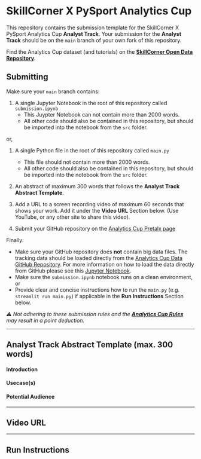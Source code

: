 # SkillCorner X PySport Analytics Cup
This repository contains the submission template for the SkillCorner X PySport Analytics Cup **Analyst Track**. 
Your submission for the **Analyst Track** should be on the `main` branch of your own fork of this repository.

Find the Analytics Cup dataset (and tutorials) on the [**SkillCorner Open Data Repository**](https://github.com/SkillCorner/opendata).

## Submitting
Make sure your `main` branch contains:
1. A single Jupyter Notebook in the root of this repository called `submission.ipynb`
    - This Juypter Notebook can not contain more than 2000 words.
    - All other code should also be contained in this repository, but should be imported into the notebook from the `src` folder.


or,


1. A single Python file in the root of this repository called `main.py`
    - This file should not contain more than 2000 words.
    - All other code should also be contained in this repository, but should be imported into the notebook from the `src` folder.

2. An abstract of maximum 300 words that follows the **Analyst Track Abstract Template**.
3. Add a URL to a screen recording video of maximum 60 seconds that shows your work. Add it under the **Video URL** Section below. (Use YouTube, or any other site to share this video).
4. Submit your GitHub repository on the [Analytics Cup Pretalx page](https://pretalx.pysport.org)

Finally:
- Make sure your GitHub repository does **not** contain big data files. The tracking data should be loaded directly from the [Analytics Cup Data GitHub Repository](https://github.com/SkillCorner/opendata). For more information on how to load the data directly from GitHub please see this [Jupyter Notebook](https://github.com/SkillCorner/opendata/blob/master/resources/getting-started-skc-tracking-kloppy.ipynb).
- Make sure the `submission.ipynb` notebook runs on a clean environment, or
- Provide clear and concise instructions how to run the `main.py` (e.g. `streamlit run main.py`) if applicable in the **Run Instructions** Section below.

_⚠️ Not adhering to these submission rules and the [**Analytics Cup Rules**](https://pysport.org/analytics-cup/rules) may result in a point deduction._

---

## Analyst Track Abstract Template (max. 300 words)
#### Introduction

#### Usecase(s)

#### Potential Audience

---

## Video URL

---

## Run Instructions